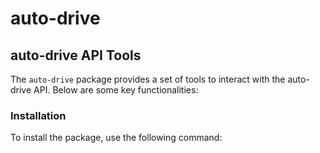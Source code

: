 # auto-drive

## auto-drive API Tools

The `auto-drive` package provides a set of tools to interact with the auto-drive API. Below are some key functionalities:

### Installation

To install the package, use the following command:
